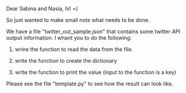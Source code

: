 Dear Sabina and Nasia, hi! =)

So just wanted to make small note what needs to be done.

We have a file "twitter_out_sample.json" that contains some twitter API output information.
I whant you to do the following:

1) wrine the function to read the data from the file.

2) write the function to create the dictionary

3) write the function to print the value (input to the function is a key)

Please see the file "template.py" to see how the result can look like.

